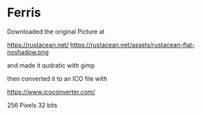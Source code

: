 # Ferris

Downloaded the original Picture at

https://rustacean.net/
https://rustacean.net/assets/rustacean-flat-noshadow.png

and made it qudratic with gimp

then converted it to an ICO file with

https://www.icoconverter.com/

256 Pixels
32 bits
